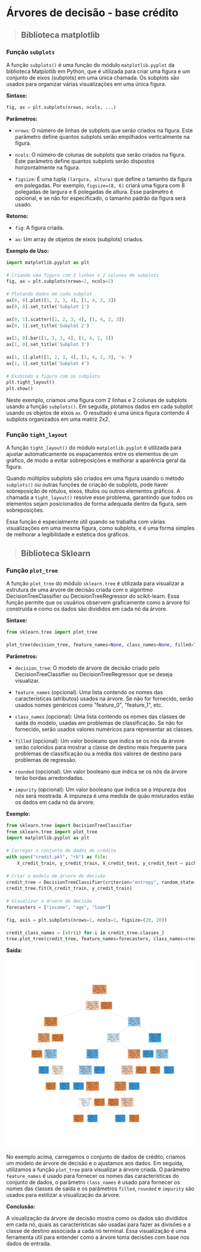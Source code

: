# Árvores de decisão - base crédito

> ## **Biblioteca matplotlib**

### **Função `subplots`**

A função `subplots()` é uma função do módulo `matplotlib.pyplot` da biblioteca Matplotlib em Python, que é utilizada para criar uma figura e um conjunto de eixos (subplots) em uma única chamada. Os subplots são usados para organizar várias visualizações em uma única figura.

**Sintaxe:**

```python
fig, ax = plt.subplots(nrows, ncols, ...)
```

**Parâmetros:**

- `nrows`: O número de linhas de subplots que serão criados na figura. Este parâmetro define quantos subplots serão empilhados verticalmente na figura.

- `ncols`: O número de colunas de subplots que serão criados na figura. Este parâmetro define quantos subplots serão dispostos horizontalmente na figura.

- `figsize`: É uma tupla `(largura, altura)` que define o tamanho da figura em polegadas. Por exemplo, `figsize=(8, 6)` criará uma figura com 8 polegadas de largura e 6 polegadas de altura. Esse parâmetro é opcional, e se não for especificado, o tamanho padrão da figura será usado.

**Retorno:**

- `fig`: A figura criada.

- `ax`: Um array de objetos de eixos (subplots) criados.

**Exemplo de Uso:**

```python
import matplotlib.pyplot as plt

# Criando uma figura com 2 linhas e 2 colunas de subplots
fig, ax = plt.subplots(nrows=2, ncols=2)

# Plotando dados em cada subplot
ax[0, 0].plot([1, 2, 3, 4], [1, 4, 2, 3])
ax[0, 0].set_title('Subplot 1')

ax[0, 1].scatter([1, 2, 3, 4], [1, 4, 2, 3])
ax[0, 1].set_title('Subplot 2')

ax[1, 0].bar([1, 2, 3, 4], [1, 4, 2, 3])
ax[1, 0].set_title('Subplot 3')

ax[1, 1].plot([1, 2, 3, 4], [1, 4, 2, 3], 'o-')
ax[1, 1].set_title('Subplot 4')

# Exibindo a figura com os subplots
plt.tight_layout()
plt.show()
```

Neste exemplo, criamos uma figura com 2 linhas e 2 colunas de subplots usando a função `subplots()`. Em seguida, plotamos dados em cada subplot usando os objetos de eixos `ax`. O resultado é uma única figura contendo 4 subplots organizados em uma matriz 2x2.

### **Função `tight_layout`**

A função `tight_layout()` do módulo `matplotlib.pyplot` é utilizada para ajustar automaticamente os espaçamentos entre os elementos de um gráfico, de modo a evitar sobreposições e melhorar a aparência geral da figura.

Quando múltiplos subplots são criados em uma figura usando o método `subplots()` ou outras funções de criação de subplots, pode haver sobreposição de rótulos, eixos, títulos ou outros elementos gráficos. A chamada a `tight_layout()` resolve esse problema, garantindo que todos os elementos sejam posicionados de forma adequada dentro da figura, sem sobreposições.

Essa função é especialmente útil quando se trabalha com várias visualizações em uma mesma figura, como subplots, e é uma forma simples de melhorar a legibilidade e estética dos gráficos.

> ## **Biblioteca Sklearn**

### **Função `plot_tree`**

A função `plot_tree` do módulo `sklearn.tree` é utilizada para visualizar a estrutura de uma árvore de decisão criada com o algoritmo DecisionTreeClassifier ou DecisionTreeRegressor do scikit-learn. Essa função permite que os usuários observem graficamente como a árvore foi construída e como os dados são divididos em cada nó da árvore.

**Sintaxe:**

```python
from sklearn.tree import plot_tree

plot_tree(decision_tree, feature_names=None, class_names=None, filled=True, rounded=True, impurity=True)
```

**Parâmetros:**

- `decision_tree`: O modelo de árvore de decisão criado pelo DecisionTreeClassifier ou DecisionTreeRegressor que se deseja visualizar.

- `feature_names` (opcional): Uma lista contendo os nomes das características (atributos) usados na árvore. Se não for fornecido, serão usados nomes genéricos como "feature_0", "feature_1", etc.

- `class_names` (opcional): Uma lista contendo os nomes das classes de saída do modelo, usadas em problemas de classificação. Se não for fornecido, serão usados valores numéricos para representar as classes.

- `filled` (opcional): Um valor booleano que indica se os nós da árvore serão coloridos para mostrar a classe de destino mais frequente para problemas de classificação ou a média dos valores de destino para problemas de regressão.

- `rounded` (opcional): Um valor booleano que indica se os nós da árvore terão bordas arredondadas.

- `impurity` (opcional): Um valor booleano que indica se a impureza dos nós será mostrada. A impureza é uma medida de quão misturados estão os dados em cada nó da árvore.

**Exemplo:**

```python
from sklearn.tree import DecisionTreeClassifier
from sklearn.tree import plot_tree
import matplotlib.pyplot as plt

# Carregar o conjunto de dados de crédito
with open("credit.pkl", "rb") as file:
    X_credit_train, y_credit_train, X_credit_test, y_credit_test = pickle.load(file)

# Criar o modelo de árvore de decisão
credit_tree = DecisionTreeClassifier(criterion="entropy", random_state=0)
credit_tree.fit(X_credit_train, y_credit_train)

# Visualizar a árvore de decisão
forecasters = ["income", "age", "loan"]

fig, axis = plt.subplots(nrows=1, ncols=1, figsize=(20, 20))

credit_class_names = [str(i) for i in credit_tree.classes_]
tree.plot_tree(credit_tree, feature_names=forecasters, class_names=credit_class_names, filled=True)
```

**Saída:**

![](./assets/credit_tree.png)

No exemplo acima, carregamos o conjunto de dados de crédito, criamos um modelo de árvore de decisão e o ajustamos aos dados. Em seguida, utilizamos a função `plot_tree` para visualizar a árvore criada. O parâmetro `feature_names` é usado para fornecer os nomes das características do conjunto de dados, o parâmetro `class_names` é usado para fornecer os nomes das classes de saída e os parâmetros `filled`, `rounded` e `impurity` são usados para estilizar a visualização da árvore.

**Conclusão:**

A visualização da árvore de decisão mostra como os dados são divididos em cada nó, quais as características são usadas para fazer as divisões e a classe de destino associada a cada nó terminal. Essa visualização é uma ferramenta útil para entender como a árvore toma decisões com base nos dados de entrada.
